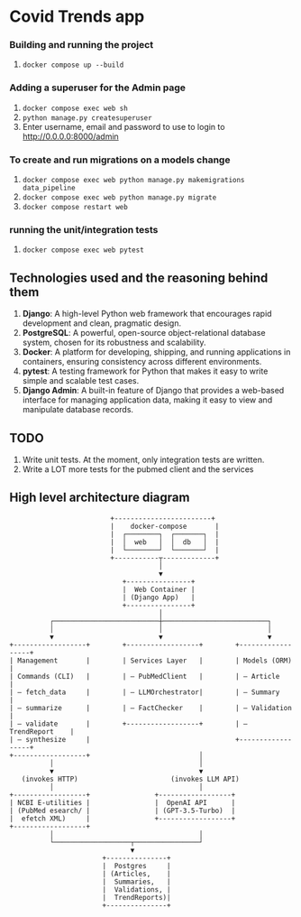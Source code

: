 # Covid Trends app

### Building and running the project
1. `docker compose up --build`

### Adding a superuser for the Admin page
1. `docker compose exec web sh`
2. `python manage.py createsuperuser`
3. Enter username, email and password to use to login to http://0.0.0.0:8000/admin

### To create and run migrations on a models change
1. `docker compose exec web python manage.py makemigrations data_pipeline`
2. `docker compose exec web python manage.py migrate`
3. `docker compose restart web`

### running the unit/integration tests
1. `docker compose exec web pytest`

## Technologies used and the reasoning behind them
1. **Django**: A high-level Python web framework that encourages rapid development and clean, pragmatic design.
2. **PostgreSQL**: A powerful, open-source object-relational database system, chosen for its robustness and scalability.
3. **Docker**: A platform for developing, shipping, and running applications in containers, ensuring consistency across different environments.
4. **pytest**: A testing framework for Python that makes it easy to write simple and scalable test cases.
5. **Django Admin**: A built-in feature of Django that provides a web-based interface for managing application data, making it easy to view and manipulate database records.

## TODO
1. Write unit tests. At the moment, only integration tests are written.
2. Write a LOT more tests for the pubmed client and the services

## High level architecture diagram

```text
                         +------------------------+
                         |    docker-compose       |
                         |  ┌────────┐  ┌───────┐  |
                         |  │  web   │  │  db   │  |
                         |  └────────┘  └───────┘  |
                         +-----------┬-------------+
                                     │
                                     ▼
                            +----------------+
                            |  Web Container |
                            | (Django App)   |
                            +----------------+
                                     │
          ┌──────────────────────────┼──────────────────────────┐
          │                          │                          │
          ▼                          ▼                          ▼
+------------------+        +------------------+        +------------------+
| Management       |        | Services Layer   |        | Models (ORM)     |
| Commands (CLI)   |        | – PubMedClient   |        | – Article        |
| – fetch_data     |        | – LLMOrchestrator|        | – Summary        |
| – summarize      |        | – FactChecker    |        | – Validation     |
| – validate       |        +------------------+        | – TrendReport    |
| – synthesize     |                                    +------------------+
+------------------+                           │
          │                                    │
          ▼                                    ▼
   (invokes HTTP)                       (invokes LLM API)
          │                                    │
+------------------+                +------------------+
| NCBI E-utilities |                |  OpenAI API      |
| (PubMed esearch/ |                | (GPT-3.5-Turbo)  |
|  efetch XML)     |                +------------------+
+------------------+                           
          │                                    │
          └───────────────────┬────────────────┘
                              ▼
                       +---------------+
                       |  Postgres     |
                       | (Articles,    |
                       |  Summaries,   |
                       |  Validations, |
                       |  TrendReports)|
                       +---------------+